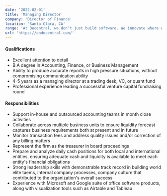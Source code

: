 ```yaml
---
date: '2022-02-01'
title: 'Managing Director'
company: 'Director of Finance'
location: 'Santa Clara, CA'
range: 'At Decentral, we don’t just build software. We innovate where we are recognized at the top of adjacent industries. Join the team that manifests the standards of excellence, and that does whatever it takes to realize that value. We want your unique experience and strengths to guide us to a better tomorrow. This role will report to the CFO'
url: 'https://ondecentral.com/'
---
```


#### Qualifications

- Excellent attention to detail
- B.A degree in Accounting, Finance, or Business Management
- Ability to produce accurate reports in high pressure situations, without compromising communication ability
- 4-5 years as a managing director at a trading desk, VC, or quant fund
- Professional experience leading a successful venture capital fundraising round

#### Responsibilities

- Support in-house and outsourced accounting teams in month close activities
- Collaborate across multiple business units to ensure liquidity forecast captures business requirements both at present and in future
- Monitor transaction fees and address quality issues and/or correction of any billing matters
- Represent the firm as the treasurer in board proceedings
- Prepare and analyze daily cash positions for both local and international entities, ensuring adequate cash and liquidity is available to meet each entity's financial obligations
- Strong leadership skills with demonstrable track record in building world elite taems, internal company processes, company culture that contributed to the organization's overall success
- Experience with Microsoft and Google suite of office software products, along with visualization tools such as Airtable and Tableau
